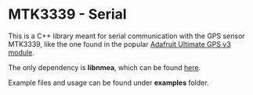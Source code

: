 # MTK3339 - Serial

This is a C++ library meant for serial communication with the GPS sensor MTK3339, like the one found in the popular [Adafruit Ultimate GPS v3 module](https://www.adafruit.com/product/746).

The only dependency is **libnmea**, which can be found [here](https://github.com/jacketizer/libnmea).

Example files and usage can be found under **examples** folder.
